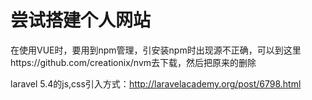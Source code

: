 # 尝试搭建个人网站

在使用VUE时，要用到npm管理，引安装npm时出现源不正确，可以到这里https://github.com/creationix/nvm去下载，然后把原来的删除

laravel 5.4的js,css引入方式：http://laravelacademy.org/post/6798.html
